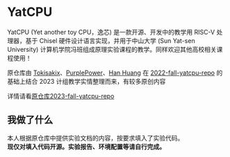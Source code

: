 # YatCPU

YatCPU (Yet another toy CPU，逸芯) 是一款开源、开发中的教学用 RISC-V 处理器，基于 Chisel 硬件设计语言实现，并用于中山大学 (Sun Yat-sen University) 计算机学院冯班组成原理实验课程的教学。同样欢迎其他高校相关课程使用！

原仓库由 [Tokisakix](https://github.com/Tokisakix)、[PurplePower](https://github.com/PurplePower)、[Han Huang](https://github.com/HHTheBest) 在 [2022-fall-yatcpu-repo](https://github.com/hrpccs/2022-fall-yatcpu-repo) 的基础上结合 2023 计组教学实情整理而来，有较多原创内容

详情请看[原仓库2023-fall-yatcpu-repo](https://github.com/Tokisakix/2023-fall-yatcpu-repo)

## 我做了什么

本人根据原仓库中提供实验文档的内容，按要求填入了实验代码。  
**现仅对填入代码开源。实验报告、环境配置等请自行完成。**
